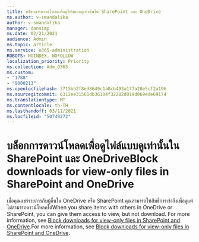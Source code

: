 ```yaml
---
title: บล็อกการดาวน์โหลดเพื่อดูไฟล์แบบดูเท่านั้นใน SharePoint และ OneDrive
ms.author: v-smandalika
author: v-smandalika
manager: dansimp
ms.date: 02/21/2021
audience: Admin
ms.topic: article
ms.service: o365-administration
ROBOTS: NOINDEX, NOFOLLOW
localization_priority: Priority
ms.collection: Adm_O365
ms.custom:
- "1788"
- "9000213"
ms.openlocfilehash: 3715bb2f8ed8649c1a8cb493a177a28e5cf2a196
ms.sourcegitcommit: 6312ee31561db36104f32282d019d069ede69174
ms.translationtype: MT
ms.contentlocale: th-TH
ms.lasthandoff: 03/11/2021
ms.locfileid: "50749272"
---
```

# <a name="block-downloads-for-view-only-files-in-sharepoint-and-onedrive"></a><span data-ttu-id="d4d7f-102">บล็อกการดาวน์โหลดเพื่อดูไฟล์แบบดูเท่านั้นใน SharePoint และ OneDrive</span><span class="sxs-lookup"><span data-stu-id="d4d7f-102">Block downloads for view-only files in SharePoint and OneDrive</span></span>

<span data-ttu-id="d4d7f-103">เมื่อคุณแชร์รายการกับผู้อื่นใน OneDrive หรือ SharePoint คุณสามารถให้สิทธิ์การเข้าถึงเพื่อดูแต่ไม่สามารถดาวน์โหลดได้</span><span class="sxs-lookup"><span data-stu-id="d4d7f-103">When you share items with others in OneDrive or SharePoint, you can give them access to view, but not download.</span></span> <span data-ttu-id="d4d7f-104">For more information, see [Block downloads for view-only files in SharePoint and OneDrive](https://support.microsoft.com/office/block-downloads-for-view-only-files-in-sharepoint-and-onedrive-6051184b-62ac-4149-b874-13dcd40ef91e).</span><span class="sxs-lookup"><span data-stu-id="d4d7f-104">For more information, see [Block downloads for view-only files in SharePoint and OneDrive](https://support.microsoft.com/office/block-downloads-for-view-only-files-in-sharepoint-and-onedrive-6051184b-62ac-4149-b874-13dcd40ef91e).</span></span>